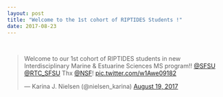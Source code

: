 ```yaml
---
layout: post
title: "Welcome to the 1st cohort of RIPTIDES Students !"
date: 2017-08-23
---
```

<br>

<div style="text-align:justify" markdown="1">
	
</div>
	

<blockquote class="twitter-tweet" data-lang="en"><p lang="en" dir="ltr">Welcome to our 1st cohort of RIPTIDES students in new Interdisciplinary Marine &amp; Estuarine Sciences MS program!! <a href="https://twitter.com/SFSU?ref_src=twsrc%5Etfw">@SFSU</a> <a href="https://twitter.com/RTC_SFSU?ref_src=twsrc%5Etfw">@RTC_SFSU</a> Thx <a href="https://twitter.com/NSF?ref_src=twsrc%5Etfw">@NSF</a>! <a href="https://t.co/w1Awe09182">pic.twitter.com/w1Awe09182</a></p>&mdash; Karina J. Nielsen (@nielsen_karina) <a href="https://twitter.com/nielsen_karina/status/898712281030172672?ref_src=twsrc%5Etfw">August 19, 2017</a></blockquote>
<script async src="https://platform.twitter.com/widgets.js" charset="utf-8"></script>


	